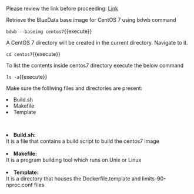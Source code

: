 Please review the link before proceeding: [Link](http://docs.bluedata.com/awb34_bdwb-shell-commands)

Retrieve the BlueData base image for CentOS 7 using bdwb command

`bdwb --baseimg centos7`{{execute}}

A CentOS 7 directory will be created in the current directory. Navigate to it.

`cd centos7`{{execute}}

To list the contents inside centos7 directory execute the below command

`ls -a`{{execute}}

Make sure the folllwing files and directories are present:

<li>Build.sh</li>
<li>Makefile</li>
<li>Template</li> 




<br><b><li>Build.sh:</li></b>It is a file that contains a build script to build the centos7 image<br>
<br>
<b><li>Makefile:</li></b> It is a program building tool which runs on Unix or Linux<br>
<br>
<b><li>Template:</li></b> It is a directory that houses the Dockerfile.template and limits-90-nproc.conf files<br>
